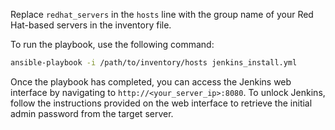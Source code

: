 Replace `redhat_servers` in the `hosts` line with the group name of your Red Hat-based servers in the inventory file.

To run the playbook, use the following command:

```sh
ansible-playbook -i /path/to/inventory/hosts jenkins_install.yml
```

Once the playbook has completed, you can access the Jenkins web interface by navigating to `http://<your_server_ip>:8080`. To unlock Jenkins, follow the instructions provided on the web interface to retrieve the initial admin password from the target server.
